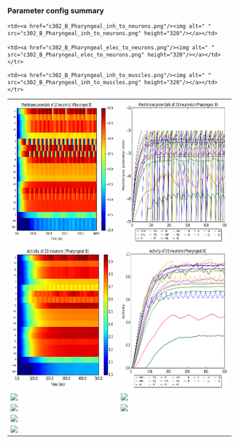 ### Parameter config summary 
<table>

<tr>
  <td><a href="neurons_B_Pharyngeal.png"/><img alt=" " src="neurons_B_Pharyngeal.png" height="320"/></a></td>
  <td><a href="traces_neuron_Pharyngeal_B.png"/><img alt=" " src="traces_neuron_Pharyngeal_B.png" height="320"/></a></td>
</tr>

<tr>
  <td><a href="neuron_activity_B_Pharyngeal.png"/><img alt=" " src="neuron_activity_B_Pharyngeal.png" height="320"/></a></td>
  <td><a href="traces_neuron_activity_Pharyngeal_B.png"/><img alt=" " src="traces_neuron_activity_Pharyngeal_B.png" height="320"/></a></td>
</tr>

<tr>
  <td><a href="muscles_B_Pharyngeal.png"/><img alt=" " src="muscles_B_Pharyngeal.png" height="320"/></a></td>
  <td><a href="traces_muscles_Pharyngeal_B.png"/><img alt=" " src="traces_muscles_Pharyngeal_B.png" height="320"/></a></td>
</tr>

<tr>
  <td><a href="muscle_activity_B_Pharyngeal.png"/><img alt=" " src="muscle_activity_B_Pharyngeal.png" height="320"/></a></td>
  <td><a href="traces_muscles_activity_Pharyngeal_B.png"/><img alt=" " src="traces_muscles_activity_Pharyngeal_B.png" height="320"/></a></td>
</tr>

<tr><td><a href="c302_B_Pharyngeal_exc_to_neurons.png"/><img alt=" " src="c302_B_Pharyngeal_exc_to_neurons.png" height="320"/></a></td>

    <td><a href="c302_B_Pharyngeal_inh_to_neurons.png"/><img alt=" " src="c302_B_Pharyngeal_inh_to_neurons.png" height="320"/></a></td>

    <td><a href="c302_B_Pharyngeal_elec_to_neurons.png"/><img alt=" " src="c302_B_Pharyngeal_elec_to_neurons.png" height="320"/></a></td></tr>

<tr><td><a href="c302_B_Pharyngeal_exc_to_muscles.png"/><img alt=" " src="c302_B_Pharyngeal_exc_to_muscles.png" height="320"/></a></td>

    <td><a href="c302_B_Pharyngeal_inh_to_muscles.png"/><img alt=" " src="c302_B_Pharyngeal_inh_to_muscles.png" height="320"/></a></td></tr>
</table>

